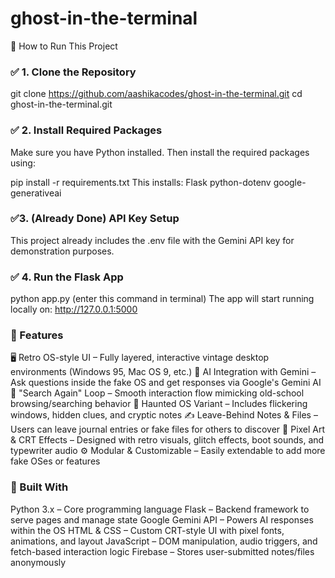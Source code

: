 # ghost-in-the-terminal

🚀 How to Run This Project

### ✅ 1. Clone the Repository

git clone https://github.com/aashikacodes/ghost-in-the-terminal.git
cd ghost-in-the-terminal.git

### ✅ 2. Install Required Packages
Make sure you have Python installed. Then install the required packages using:

pip install -r requirements.txt
This installs:
Flask
python-dotenv
google-generativeai

 ### ✅3. (Already Done) API Key Setup
This project already includes the .env file with the Gemini API key for demonstration purposes.

### ✅ 4. Run the Flask App
python app.py (enter this command in terminal)
The app will start running locally on:
http://127.0.0.1:5000

### 🚀 Features
🖥️ Retro OS-style UI – Fully layered, interactive vintage desktop environments (Windows 95, Mac OS 9, etc.)
🔮 AI Integration with Gemini – Ask questions inside the fake OS and get responses via Google's Gemini AI
🔁 "Search Again" Loop – Smooth interaction flow mimicking old-school browsing/searching behavior
👻 Haunted OS Variant – Includes flickering windows, hidden clues, and cryptic notes
✍️ Leave-Behind Notes & Files – Users can leave journal entries or fake files for others to discover
🎨 Pixel Art & CRT Effects – Designed with retro visuals, glitch effects, boot sounds, and typewriter audio
⚙️ Modular & Customizable – Easily extendable to add more fake OSes or features

### 🧰 Built With
Python 3.x – Core programming language
Flask – Backend framework to serve pages and manage state
Google Gemini API – Powers AI responses within the OS
HTML & CSS – Custom CRT-style UI with pixel fonts, animations, and layout
JavaScript – DOM manipulation, audio triggers, and fetch-based interaction logic
Firebase – Stores user-submitted notes/files anonymously

